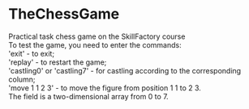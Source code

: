 # TheChessGame
Practical task chess game on the SkillFactory course  
To test the game, you need to enter the commands:  
'exit' - to exit;  
'replay' - to restart the game;  
'castling0' or 'castling7' - for castling according to the corresponding column;   
'move 1 1 2 3' - to move the figure from position 1 1 to 2 3.  
The field is a two-dimensional array from 0 to 7.
